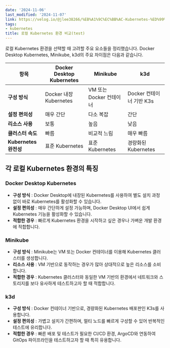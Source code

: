 ```yaml
---
date: '2024-11-06'
last_modified: '2024-11-07'
link: https://velog.io/@jlee38266/%EB%A1%9C%EC%BB%AC-Kubernetes-%ED%99%98%EA%B2%BD-%EB%B9%84%EA%B5%90
tags:
- kubernetes
title: 로컬 Kubernetes 환경 비교(test)
---
```


로컬 Kubernetes 환경을 선택할 때 고려할 주요 요소들을 정리했습니다. Docker Desktop Kubernetes, Minikube, k3d의 주요 차이점은 다음과 같습니다.

항목 | Docker Desktop Kubernetes | Minikube | k3d  
---|---|---|---  
**구성 방식** | Docker 내장 Kubernetes | VM 또는 Docker 컨테이너 | Docker 컨테이너 기반 K3s  
**설정 편의성** | 매우 간단 | 다소 복잡 | 간단  
**리소스 사용** | 보통 | 높음 | 낮음  
**클러스터 속도** | 빠름 | 비교적 느림 | 매우 빠름  
**Kubernetes 완전성** | 표준 Kubernetes | 표준 Kubernetes | 경량화된 Kubernetes  
  
## 각 로컬 Kubernetes 환경의 특징

### Docker Desktop Kubernetes

  * **구성 방식** : Docker Desktop에 내장된 Kubernetes를 사용하여 별도 설치 과정 없이 바로 Kubernetes를 활성화할 수 있습니다.
  * **설정 편의성** : 매우 간단하게 설정 가능하며, Docker Desktop UI에서 쉽게 Kubernetes 기능을 활성화할 수 있습니다.
  * **적합한 경우** : 빠르게 Kubernetes 환경을 시작하고 싶은 경우나 가벼운 개발 환경에 적합합니다.



### Minikube

  * **구성 방식** : Minikube는 VM 또는 Docker 컨테이너를 이용해 Kubernetes 클러스터를 생성합니다.
  * **리소스 사용** : VM 기반으로 동작하는 경우가 많아 상대적으로 높은 리소스를 소비합니다.
  * **적합한 경우** : Kubernetes 클러스터와 동일한 VM 기반의 환경에서 네트워크와 스토리지를 보다 유사하게 테스트하고자 할 때 적합합니다.



### k3d

  * **구성 방식** : Docker 컨테이너 기반으로, 경량화된 Kubernetes 배포판인 K3s를 사용합니다.
  * **설정 편의성** : 가볍고 설치가 간편하며, 멀티 노드를 빠르게 구성할 수 있어 반복적인 테스트에 유리합니다.
  * **적합한 경우** : 빠른 배포 및 테스트가 필요한 CI/CD 환경, ArgoCD와 연동하여 GitOps 파이프라인을 테스트하고자 할 때 특히 유용합니다.